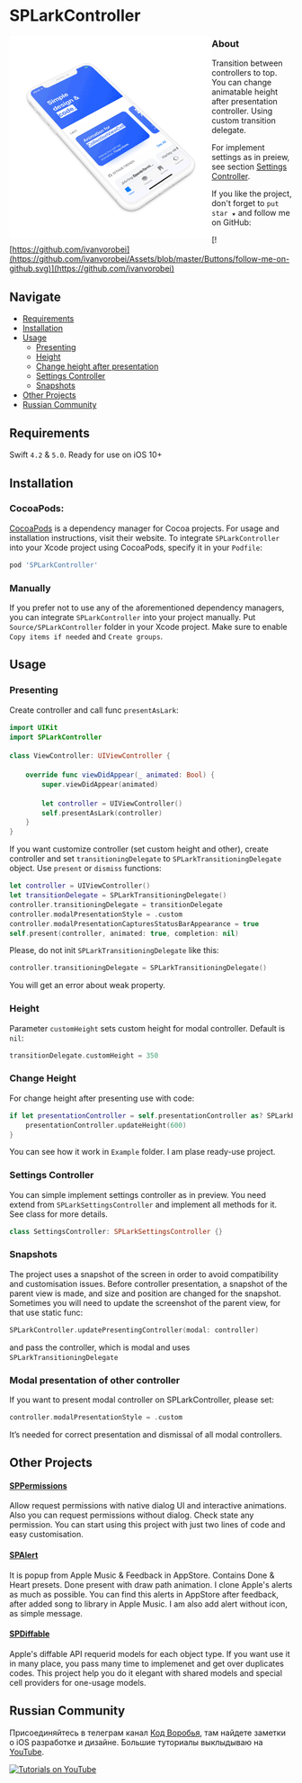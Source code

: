 # SPLarkController

<a href="https://itunes.apple.com/app/id1453325619" target="_blank"><img align="left" src="https://github.com/ivanvorobei/SPLarkController/blob/master/Resources/Preview.gif" width="360"/></a>

### About
Transition between controllers to top. You can change animatable height after presentation controller. Using custom transition delegate. 

For implement settings as in preiew, see section [Settings Controller](https://github.com/ivanvorobei/SPLarkController#settings-controller).

If you like the project, don't forget to `put star ★` and follow me on GitHub:

[![https://github.com/ivanvorobei](https://github.com/ivanvorobei/Assets/blob/master/Buttons/follow-me-on-github.svg)](https://github.com/ivanvorobei)

## Navigate

- [Requirements](#requirements)
- [Installation](#installation)
- [Usage](#usage)
    - [Presenting](#presenting)
    - [Height](#height)
    - [Change height after presentation](#change-height)
    - [Settings Controller](#settings-controller)
    - [Snapshots](#snapshots)
- [Other Projects](#other-projects)
- [Russian Community](#russian-community)

## Requirements

Swift `4.2` & `5.0`. Ready for use on iOS 10+

## Installation

### CocoaPods:

[CocoaPods](https://cocoapods.org) is a dependency manager for Cocoa projects. For usage and installation instructions, visit their website. To integrate `SPLarkController` into your Xcode project using CocoaPods, specify it in your `Podfile`:

```ruby
pod 'SPLarkController'
```

### Manually

If you prefer not to use any of the aforementioned dependency managers, you can integrate `SPLarkController` into your project manually. Put `Source/SPLarkController` folder in your Xcode project. Make sure to enable `Copy items if needed` and `Create groups`.

## Usage

### Presenting

Create controller and call func `presentAsLark`:

```swift
import UIKit
import SPLarkController

class ViewController: UIViewController {
    
    override func viewDidAppear(_ animated: Bool) {
        super.viewDidAppear(animated)

        let controller = UIViewController()
        self.presentAsLark(controller)
    }
}
```

If you want customize controller (set custom height and other), create controller and set `transitioningDelegate` to `SPLarkTransitioningDelegate` object. Use `present` or `dismiss` functions:

```swift
let controller = UIViewController()
let transitionDelegate = SPLarkTransitioningDelegate()
controller.transitioningDelegate = transitionDelegate
controller.modalPresentationStyle = .custom
controller.modalPresentationCapturesStatusBarAppearance = true
self.present(controller, animated: true, completion: nil)
```

Please, do not init `SPLarkTransitioningDelegate` like this:

```swift
controller.transitioningDelegate = SPLarkTransitioningDelegate()
```

You will get an error about weak property.

### Height

Parameter `customHeight` sets custom height for modal controller. Default is `nil`:

```swift
transitionDelegate.customHeight = 350
```

### Change Height

For change height after presenting use with code:

```swift
if let presentationController = self.presentationController as? SPLarkPresentationController {
    presentationController.updateHeight(600)
}
```

You can see how it work in `Example` folder. I am plase ready-use project.

### Settings Controller

You can simple implement settings controller as in preview. You need extend from `SPLarkSettingsController` and implement all methods for it. See class for more details.

```swift
class SettingsController: SPLarkSettingsController {}
```

### Snapshots

The project uses a snapshot of the screen in order to avoid compatibility and customisation issues. Before controller presentation, a snapshot of the parent view is made, and size and position are changed for the snapshot. Sometimes you will need to update the screenshot of the parent view, for that use static func:

```swift
SPLarkController.updatePresentingController(modal: controller)
```

and pass the controller, which is modal and uses `SPLarkTransitioningDelegate`

### Modal presentation of other controller

If you want to present modal controller on SPLarkController, please set:

```swift
controller.modalPresentationStyle = .custom
```

It’s needed for correct presentation and dismissal of all modal controllers.

## Other Projects

#### [SPPermissions](https://github.com/ivanvorobei/SPPermissions)
Allow request permissions with native dialog UI and interactive animations. Also you can request permissions without dialog. Check state any permission. You can start using this project with just two lines of code and easy customisation.

#### [SPAlert](https://github.com/ivanvorobei/SPAlert)
It is popup from Apple Music & Feedback in AppStore. Contains Done & Heart presets. Done present with draw path animation. I clone Apple's alerts as much as possible.
You can find this alerts in AppStore after feedback, after added song to library in Apple Music. I am also add alert without icon, as simple message.

#### [SPDiffable](https://github.com/ivanvorobei/SPDiffable)
Apple's diffable API requerid models for each object type. If you want use it in many place, you pass many time to implemenet and get over duplicates codes. This project help you do it elegant with shared models and special cell providers for one-usage models.

## Russian Community

Присоединяйтесь в телеграм канал [Код Воробья](https://sparrowcode.ivanvorobei.by/telegram), там найдете заметки о iOS разработке и дизайне.
Большие туториалы выклыдываю на [YouTube](https://sparrowcode.ivanvorobei.by/youtube).

[![Tutorials on YouTube](https://github.com/ivanvorobei/Assets/blob/master/Russian%20Community/youtube-preview.jpg)](https://sparrowcode.ivanvorobei.by/youtube)

